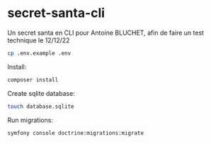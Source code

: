 # secret-santa-cli
Un secret santa en CLI pour Antoine BLUCHET, afin de faire un test technique le 12/12/22

```bash
cp .env.example .env
```

Install:

```bash
composer install
```

Create sqlite database:

```bash
touch database.sqlite
```

Run migrations:

```bash
symfony console doctrine:migrations:migrate
```
